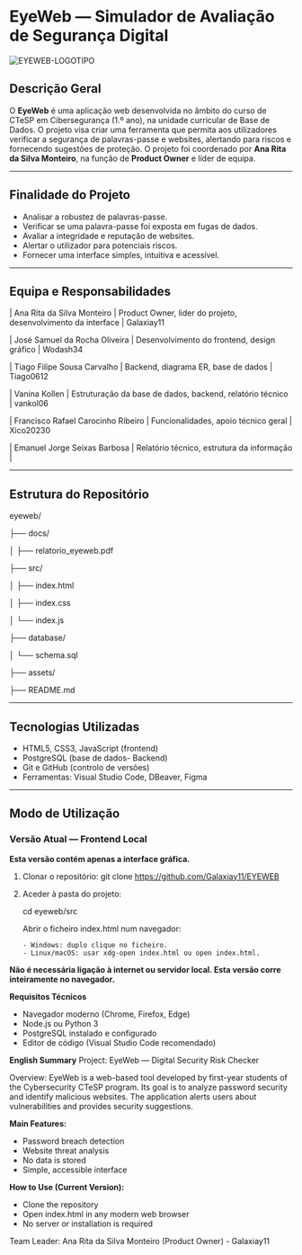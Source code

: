 # EyeWeb — Simulador de Avaliação de Segurança Digital
![EYEWEB-LOGOTIPO](https://github.com/user-attachments/assets/9c44fcb4-571d-4e62-b910-95d1b8ca6008)


## Descrição Geral

O **EyeWeb** é uma aplicação web desenvolvida no âmbito do curso de CTeSP em Cibersegurança (1.º ano), na unidade curricular de Base de Dados. O projeto visa criar uma ferramenta que permita aos utilizadores verificar a segurança de palavras-passe e websites, alertando para riscos e fornecendo sugestões de proteção. O projeto foi coordenado por **Ana Rita da Silva Monteiro**, na função de **Product Owner** e líder de equipa.

---

## Finalidade do Projeto

- Analisar a robustez de palavras-passe.
- Verificar se uma palavra-passe foi exposta em fugas de dados.
- Avaliar a integridade e reputação de websites.
- Alertar o utilizador para potenciais riscos.
- Fornecer uma interface simples, intuitiva e acessível.

---

## Equipa e Responsabilidades

| Ana Rita da Silva Monteiro | Product Owner, lider do projeto, desenvolvimento da interface | Galaxiay11


| José Samuel da Rocha Oliveira | Desenvolvimento do frontend, design gráfico | Wodash34


| Tiago Filipe Sousa Carvalho | Backend, diagrama ER, base de dados | Tiago0612


| Vanina Kollen | Estruturação da base de dados, backend, relatório técnico | vankol06


| Francisco Rafael Carocinho Ribeiro | Funcionalidades, apoio técnico geral | Xico20230


| Emanuel Jorge Seixas Barbosa | Relatório técnico, estrutura da informação |

---

## Estrutura do Repositório
eyeweb/

├── docs/

│ ├── relatorio_eyeweb.pdf

├── src/

│ ├── index.html

│ ├── index.css

│ └── index.js

├── database/

│ └── schema.sql

├── assets/

├── README.md


---

## Tecnologias Utilizadas

- HTML5, CSS3, JavaScript (frontend)
- PostgreSQL (base de dados- Backend)
- Git e GitHub (controlo de versões)
- Ferramentas: Visual Studio Code, DBeaver, Figma

---

## Modo de Utilização

### Versão Atual — Frontend Local

**Esta versão contém apenas a interface gráfica.**

1. Clonar o repositório:
git clone https://github.com/Galaxiay11/EYEWEB


2. Aceder à pasta do projeto:

    cd eyeweb/src

    Abrir o ficheiro index.html num navegador:

       - Windows: duplo clique no ficheiro.
       - Linux/macOS: usar xdg-open index.html ou open index.html.

**Não é necessária ligação à internet ou servidor local. Esta versão corre inteiramente no navegador.**


**Requisitos Técnicos**

- Navegador moderno (Chrome, Firefox, Edge)
- Node.js ou Python 3
- PostgreSQL instalado e configurado
- Editor de código (Visual Studio Code recomendado)


**English Summary**
Project: EyeWeb — Digital Security Risk Checker

Overview:
EyeWeb is a web-based tool developed by first-year students of the Cybersecurity CTeSP program. Its goal is to analyze password security and identify malicious websites. The application alerts users about vulnerabilities and provides security suggestions.

**Main Features:**

- Password breach detection
- Website threat analysis
- No data is stored
- Simple, accessible interface

**How to Use (Current Version):**
- Clone the repository
- Open index.html in any modern web browser
- No server or installation is required

Team Leader: Ana Rita da Silva Monteiro (Product Owner) - Galaxiay11
